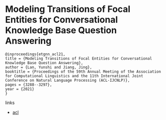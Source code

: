 # Modeling Transitions of Focal Entities for Conversational Knowledge Base Question Answering

```
@inproceedings{etgnn_acl21,
title = {Modeling Transitions of Focal Entities for Conversational Knowledge Base Question Answering},
author = {Lan, Yunshi and Jiang, Jing},
booktitle = {Proceedings of the 59th Annual Meeting of the Association for Computational Linguistics and the 11th International Joint Conference on Natural Language Processing (ACL-IJCNLP)},
pages = {3288--3297},
year = {2021}
}
```

links
- [acl](https://aclanthology.org/2021.acl-long.255)
